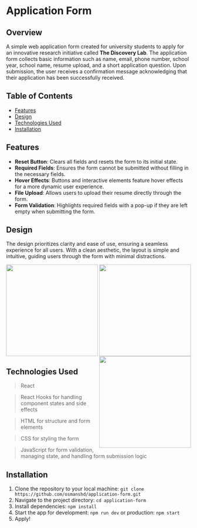 # Application Form

## Overview
A simple web application form created for university students to apply for an innovative research initiative called **The Discovery Lab**. The application form collects basic information such as name, email, phone number, school year, school name, resume upload, and a short application question. Upon submission, the user receives a confirmation message acknowledging that their application has been successfully received.

## Table of Contents
+ [Features](#features)
+ [Design](#design)
+ [Technologies Used](#technologies-used)
+ [Installation](#installation)
  
## Features
+ **Reset Button**: Clears all fields and resets the form to its initial state.
+ **Required Fields**: Ensures the form cannot be submitted without filling in the necessary fields.
+ **Hover Effects**: Buttons and interactive elements feature hover effects for a more dynamic user experience.
+ **File Upload**: Allows users to upload their resume directly through the form.
+ **Form Validation**: Highlights required fields with a pop-up if they are left empty when submitting the form.

## Design
The design prioritizes clarity and ease of use, ensuring a seamless experience for all users. With a clean aesthetic, the layout is simple and intuitive, guiding users through the form with minimal distractions.
<p align="center">
  <img src=https://github.com/user-attachments/assets/9474adb1-b379-4b7e-83cb-aacd9e24f8f4 align="left" width=250 height=250> 
  <img src=https://github.com/user-attachments/assets/4585f63f-64ea-4e21-8d46-24c3bc54889e width=250 height=250> 
  <img src=https://github.com/user-attachments/assets/f325eefb-6e39-4b86-b0a0-6d77367e591b align="right" width=250 height=250>
</p>

## Technologies Used
> React

> React Hooks for handling component states and side effects

> HTML for structure and form elements

> CSS for styling the form

> JavaScript for form validation, managing state, and handling form submission logic

## Installation
1. Clone the repository to your local machine: 
`git clone https://github.com/osmanshd/application-form.git`
2. Navigate to the project directory: `cd application-form`
3. Install dependencies: `npm install`
4. Start the app for development: `npm run dev` or production: `npm start`
5. Apply!

